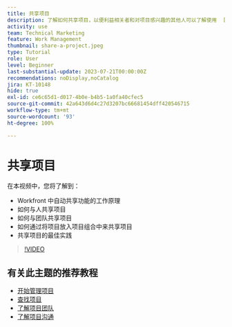 ```yaml
---
title: 共享项目
description: 了解如何共享项目，以便利益相关者和对项目感兴趣的其他人可以了解使用  [!DNL  Workfront] 完成的工作。
activity: use
team: Technical Marketing
feature: Work Management
thumbnail: share-a-project.jpeg
type: Tutorial
role: User
level: Beginner
last-substantial-update: 2023-07-21T00:00:00Z
recommendations: noDisplay,noCatalog
jira: KT-10148
hide: true
exl-id: ce6c65d1-d017-4b0e-b4b5-1a0fa40cfec5
source-git-commit: 42a643d6d4c27d3207bc66681454dff420546715
workflow-type: tm+mt
source-wordcount: '93'
ht-degree: 100%

---
```



# 共享项目

在本视频中，您将了解到：

* Workfront 中自动共享功能的工作原理
* 如何与人共享项目
* 如何与团队共享项目
* 如何通过将项目放入项目组合中来共享项目
* 共享项目的最佳实践

>[!VIDEO](https://video.tv.adobe.com/v/3418904/?quality=12&learn=on)

## 有关此主题的推荐教程

* [开始管理项目](/help/manage-work/projects/getting-started-manage-a-project.md)
* [查找项目](/help/manage-work/projects/find-projects.md)
* [了解项目团队](/help/manage-work/projects/understand-the-project-team.md)
* [了解项目沟通](/help/manage-work/projects/understand-project-communication.md)
